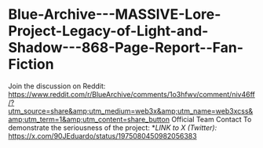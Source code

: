 # Blue-Archive---MASSIVE-Lore-Project-Legacy-of-Light-and-Shadow---868-Page-Report--Fan-Fiction
Join the discussion on Reddit:  https://www.reddit.com/r/BlueArchive/comments/1o3hfwv/comment/niv46ff/?utm_source=share&amp;utm_medium=web3x&amp;utm_name=web3xcss&amp;utm_term=1&amp;utm_content=share_button  Official Team Contact To demonstrate the seriousness of the project:  **LINK to X (Twitter):*   https://x.com/90JEduardo/status/1975080450982056383
